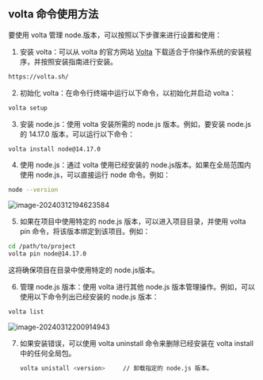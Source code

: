 ## volta 命令使用方法

要使用 volta 管理 node.版本，可以按照以下步骤来进行设置和使用：

1. 安装 volta：可以从 volta 的官方网站 [Volta](https://volta.sh/) 下载适合于你操作系统的安装程序，并按照安装指南进行安装。

```bash
https://volta.sh/
```

2. 初始化 volta：在命令行终端中运行以下命令，以初始化并启动 volta：

```bash
volta setup
```

3. 安装 node.js：使用 volta 安装所需的 node.js 版本。例如，要安装 node.js 的  14.17.0 版本，可以运行以下命令：

```bash
volta install node@14.17.0
```

4. 使用 node.js：通过 volta 使用已经安装的 node.js版本。如果在全局范围内使用 node.js，可以直接运行 node 命令。例如：

```bash
node --version
```

![image-20240312194623584](C:\Users\Administrator\AppData\Roaming\Typora\typora-user-images\image-20240312194623584.png)

5. 如果在项目中使用特定的 node.js 版本，可以进入项目目录，并使用 volta pin 命令，将该版本绑定到该项目。例如：

```bash
cd /path/to/project
volta pin node@14.17.0
```

这将确保项目在目录中使用特定的 node.js版本。

6. 管理 node.js 版本：使用 volta 进行其他 node.js 版本管理操作。例如，可以使用以下命令列出已经安装的 node.js 版本：

```bash
volta list
```

![image-20240312200914943](C:\Users\Administrator\AppData\Roaming\Typora\typora-user-images\image-20240312200914943.png)

7. 如果安装错误，可以使用 volta uninstall 命令来删除已经安装在 volta install 中的任何全局包。

   ```bash
   volta unistall <version>		// 卸载指定的 node.js 版本。
   ```

   